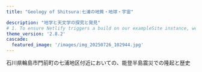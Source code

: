 ```yaml
---
title: "Geology of Shitsura:七浦の地質・地球・宇宙"

description: "地学と天文学の探究と発見"
# 1. To ensure Netlify triggers a build on our exampleSite instance, we need to change a file in the exampleSite directory.
theme_version: '2.8.2'
cascade:
  featured_image: '/images/img_20250726_102944.jpg'
---
```

石川県輪島市門前町の七浦地区付近においての、能登半島震災での隆起と歴史
